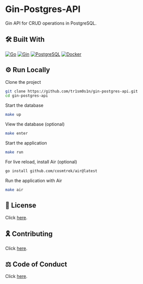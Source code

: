 # Gin-Postgres-API

Gin API for CRUD operations in PostgreSQL.

## 🛠 Built With

[![Go](https://img.shields.io/badge/go-dodgerblue?style=for-the-badge&logo=go&logoColor=white)](https://go.dev/)
[![Gin](https://img.shields.io/badge/gin-dodgerblue?style=for-the-badge&logo=go&logoColor=white)](https://gin-gonic.com/)
[![PostgreSQL](https://img.shields.io/badge/postgresql-darkslateblue?style=for-the-badge&logo=postgresql&logoColor=white)](https://www.postgresql.org/)
[![Docker](https://img.shields.io/badge/docker-navy?style=for-the-badge&logo=docker&logoColor=white)](https://www.docker.com/)


## ⚙️ Run Locally

Clone the project

```bash
git clone https://github.com/tr1sm0s1n/gin-postgres-api.git
cd gin-postgres-api
```

Start the database

```bash
make up
```

View the database (optional)

```bash
make enter
```

Start the application

```bash
make run
```

For live reload, install Air (optional)

```bash
go install github.com/cosmtrek/air@latest
```

Run the application with Air

```bash
make air
```

## 📜 License

Click [here](./LICENSE.md).

## 🎗️ Contributing

Click [here](./CONTRIBUTING.md).

## ⚖️ Code of Conduct

Click [here](./CODE_OF_CONDUCT.md).
